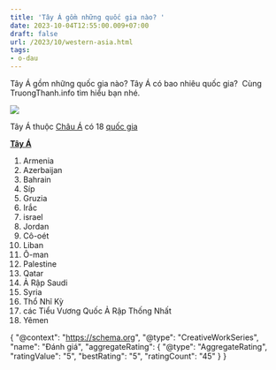 ```yaml
---
title: 'Tây Á gồm những quốc gia nào? '
date: 2023-10-04T12:55:00.009+07:00
draft: false
url: /2023/10/western-asia.html
tags: 
- o-dau
---
```


Tây Á gồm những quốc gia nào? Tây Á có bao nhiêu quốc gia?  Cùng TruongThanh.info tìm hiểu bạn nhé.

[![](https://blogger.googleusercontent.com/img/b/R29vZ2xl/AVvXsEg9xnLtUEvFuK1q5A7sThnPyZFsfIfKvMBqtbtGwL6OD6kU2ba6t5f-A5F-N1NzVMbpCJjYLis0nlzNFuNXxw_uKmrIoAvnCJpE9gVv2_TbhjFpn9L-uH8EJwavH5_UrmtGub-qjsnCnZUEZLpscpEWYrP6Bwq-HUrvffYHhvTi_0vVf0ABHpbBNfaTsM1l/s320/asia.jpg)](https://blogger.googleusercontent.com/img/b/R29vZ2xl/AVvXsEg9xnLtUEvFuK1q5A7sThnPyZFsfIfKvMBqtbtGwL6OD6kU2ba6t5f-A5F-N1NzVMbpCJjYLis0nlzNFuNXxw_uKmrIoAvnCJpE9gVv2_TbhjFpn9L-uH8EJwavH5_UrmtGub-qjsnCnZUEZLpscpEWYrP6Bwq-HUrvffYHhvTi_0vVf0ABHpbBNfaTsM1l/s770/asia.jpg)

  

  

Tây Á thuộc [Châu Á](https://www.truongthanh.info/2023/10/asia.html) có 18 [quốc gia](https://www.truongthanh.info/2023/10/country.html)

**[Tây Á](https://www.truongthanh.info/2023/10/western-asia.html)**

1.  Armenia
2.  Azerbaijan
3.  Bahrain
4.  Síp
5.  Gruzia
6.  Irắc
7.  israel
8.  Jordan
9.  Cô-oét
10.  Liban
11.  Ô-man
12.  Palestine
13.  Qatar
14.  Ả Rập Saudi
15.  Syria
16.  Thổ Nhĩ Kỳ
17.  các Tiểu Vương Quốc Ả Rập Thống Nhất
18.  Yêmen

  

{ "@context": "https://schema.org", "@type": "CreativeWorkSeries", "name": "Đánh giá", "aggregateRating": { "@type": "AggregateRating", "ratingValue": "5", "bestRating": "5", "ratingCount": "45" } }